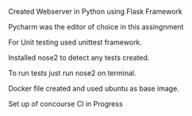 Created Webserver in Python using Flask Framework

Pycharm was the editor of choice in this assingnment

For Unit testing used   unittest framework.

Installed nose2 to detect any tests created.

To run tests just run nose2 on terminal.

Docker file created and used ubuntu as base image.


Set up of concourse CI in Progress
